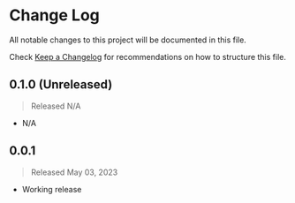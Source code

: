 # Change Log

All notable changes to this project will be documented in this file.

Check [Keep a Changelog](http://keepachangelog.com/) for recommendations on how to structure this file.


## 0.1.0 (Unreleased)
> Released N/A

- N/A

## 0.0.1
> Released May 03, 2023

- Working release
